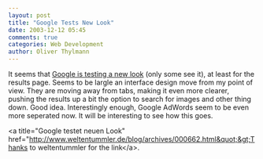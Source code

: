 ```yaml
---
layout: post
title: "Google Tests New Look"
date: 2003-12-12 05:45
comments: true
categories: Web Development
author: Oliver Thylmann
---
```



It seems that [Google is testing a new look](http://google.blogspace.com/newgooglelook) (only some see it), at least for the results page. Seems to be largle an interface design move from my point of view. They are moving away from tabs, making it even more clearer, pushing the results up a bit the option to search for images and other thing down. Good idea. Interestingly enough, Google AdWords seem to be even more seperated now. It will be interesting to see how this goes. 

&lt;a title=&quot;Google testet neuen Look&quot; href=&quot;http://www.weltentummler.de/blog/archives/000662.html&quot;&gt;Thanks to weltentummler for the link&lt;/a&gt;.


